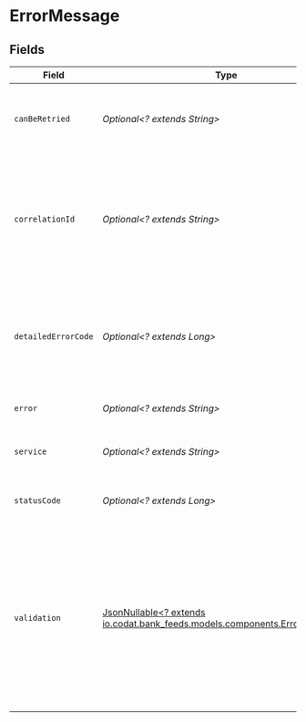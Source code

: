 # ErrorMessage


## Fields

| Field                                                                                                                                                        | Type                                                                                                                                                         | Required                                                                                                                                                     | Description                                                                                                                                                  |
| ------------------------------------------------------------------------------------------------------------------------------------------------------------ | ------------------------------------------------------------------------------------------------------------------------------------------------------------ | ------------------------------------------------------------------------------------------------------------------------------------------------------------ | ------------------------------------------------------------------------------------------------------------------------------------------------------------ |
| `canBeRetried`                                                                                                                                               | *Optional<? extends String>*                                                                                                                                 | :heavy_minus_sign:                                                                                                                                           | `True` if the error occurred transiently and can be retried.                                                                                                 |
| `correlationId`                                                                                                                                              | *Optional<? extends String>*                                                                                                                                 | :heavy_minus_sign:                                                                                                                                           | Unique identifier used to propagate to all downstream services and determine the source of the error.                                                        |
| `detailedErrorCode`                                                                                                                                          | *Optional<? extends Long>*                                                                                                                                   | :heavy_minus_sign:                                                                                                                                           | Machine readable error code used to automate processes based on the code returned.                                                                           |
| `error`                                                                                                                                                      | *Optional<? extends String>*                                                                                                                                 | :heavy_minus_sign:                                                                                                                                           | A brief description of the error.                                                                                                                            |
| `service`                                                                                                                                                    | *Optional<? extends String>*                                                                                                                                 | :heavy_minus_sign:                                                                                                                                           | Codat's service the returned the error.                                                                                                                      |
| `statusCode`                                                                                                                                                 | *Optional<? extends Long>*                                                                                                                                   | :heavy_minus_sign:                                                                                                                                           | The HTTP status code returned by the error.                                                                                                                  |
| `validation`                                                                                                                                                 | [JsonNullable<? extends io.codat.bank_feeds.models.components.ErrorValidation>](../../models/components/ErrorValidation.md)                                  | :heavy_minus_sign:                                                                                                                                           | A human-readable object describing validation decisions Codat has made. If an operation has failed because of validation errors, they will be detailed here. |